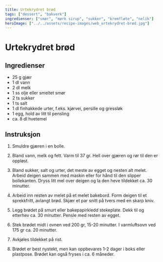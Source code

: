 ```yaml
---
title: Urtekrydret brød
tags: ["dessert", "bakverk"]
ingredienser: ["smør", "mørk sirup", "sukker", "kremfløte", "nelik"]
heroImage: ["../../assets/recipe-images/web_urtekrydret-brød.jpg"]
---
```


# Urtekrydret brød

## Ingredienser

- 25 g gjær
- 1 dl vann
- 2 dl melk
- 1 ss olje eller smeltet smør
- 2 ts sukker
- 1 ts salt
- 1 dl finhakkede urter, f.eks. kjørvei, persille og gressløk
- 1 egg, hold av litt til pensling
- ca. 8 dl hvetemel

## Instruksjon

1. Smuldre gjæren i en bolle.

2. Bland vann, melk og fett. Varm til 37 gr. Hell over gjæren og rør til den er oppløst.

3. Bland sukker, salt og urter, det meste av egget og nesten alt melet. Arbeid deigen sammen med maskin eller for hånd til den slipper bollekanten. Dryss litt mel over deigen og la den heve tildekket ca. 30 minutter.

4. Arbeid inn resten av melet på et melet bakebord. Form deigen til et sprekkfritt, avlangt brød. Skjær et par snitt på tvers med en skarp kniv.

5. Legg brødet på smurt eller bakepapirkledd stekeplate. Dekk til og etterhev ca. 30 minutter. Pensle med resten av egget.

6. Stek brødet midt i ovnen ved 200 gr, 15-20 minutter. I varmluftsovn ved 175 gr ca. 20 minutter.

7. Avkjøles tildekket på rist.

8. Brødet er best nystekt, men kan oppbevares 1-2 dager i boks eller plastpose. Brødet kan også fryses i ca. 6 måneder.
